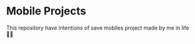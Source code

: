 <h1>Mobile Projects</h1>

<p>This repository have intentions of save mobiles project made by me in life 🐱‍👤</p>
